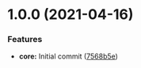 # 1.0.0 (2021-04-16)


### Features

* **core:** Initial commit ([7568b5e](https://github.com/oblakstudio/exordium/commit/7568b5eda5c7cd3d47600fbc5397e58ddea3fcaf))
